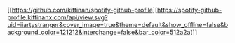 [[https://github.com/kittinan/spotify-github-profile][https://spotify-github-profile.kittinanx.com/api/view.svg?uid=iiartystranger&cover_image=true&theme=default&show_offline=false&background_color=121212&interchange=false&bar_color=512a2a)]]
